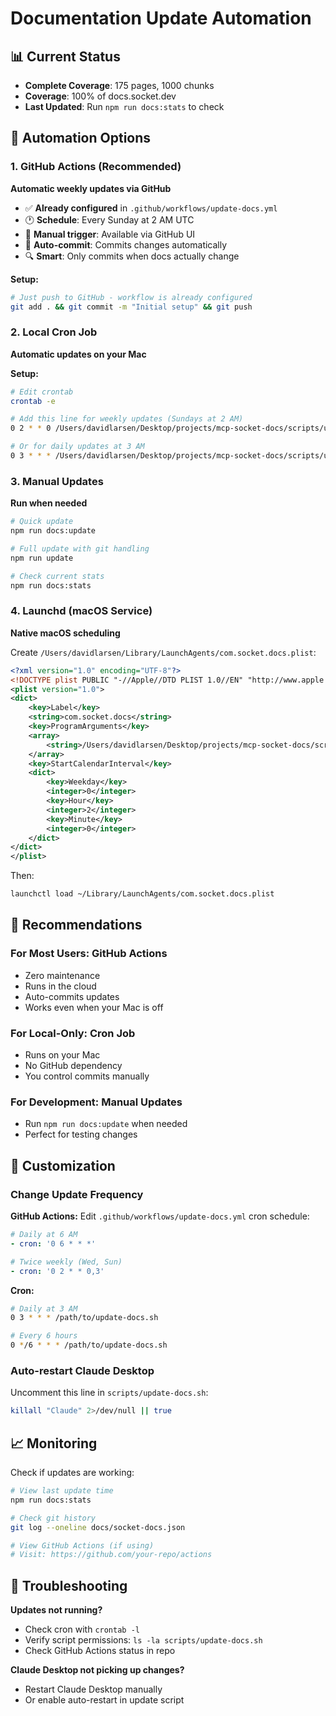 # Documentation Update Automation

## 📊 Current Status
- **Complete Coverage**: 175 pages, 1000 chunks
- **Coverage**: 100% of docs.socket.dev
- **Last Updated**: Run `npm run docs:stats` to check

## 🔄 Automation Options

### 1. GitHub Actions (Recommended)
**Automatic weekly updates via GitHub**

- ✅ **Already configured** in `.github/workflows/update-docs.yml`
- 🕐 **Schedule**: Every Sunday at 2 AM UTC
- 🚀 **Manual trigger**: Available via GitHub UI
- 📝 **Auto-commit**: Commits changes automatically
- 🔍 **Smart**: Only commits when docs actually change

**Setup:**
```bash
# Just push to GitHub - workflow is already configured
git add . && git commit -m "Initial setup" && git push
```

### 2. Local Cron Job
**Automatic updates on your Mac**

**Setup:**
```bash
# Edit crontab
crontab -e

# Add this line for weekly updates (Sundays at 2 AM)
0 2 * * 0 /Users/davidlarsen/Desktop/projects/mcp-socket-docs/scripts/update-docs.sh

# Or for daily updates at 3 AM
0 3 * * * /Users/davidlarsen/Desktop/projects/mcp-socket-docs/scripts/update-docs.sh
```

### 3. Manual Updates
**Run when needed**

```bash
# Quick update
npm run docs:update

# Full update with git handling
npm run update

# Check current stats
npm run docs:stats
```

### 4. Launchd (macOS Service)
**Native macOS scheduling**

Create `/Users/davidlarsen/Library/LaunchAgents/com.socket.docs.plist`:
```xml
<?xml version="1.0" encoding="UTF-8"?>
<!DOCTYPE plist PUBLIC "-//Apple//DTD PLIST 1.0//EN" "http://www.apple.com/DTDs/PropertyList-1.0.dtd">
<plist version="1.0">
<dict>
    <key>Label</key>
    <string>com.socket.docs</string>
    <key>ProgramArguments</key>
    <array>
        <string>/Users/davidlarsen/Desktop/projects/mcp-socket-docs/scripts/update-docs.sh</string>
    </array>
    <key>StartCalendarInterval</key>
    <dict>
        <key>Weekday</key>
        <integer>0</integer>
        <key>Hour</key>
        <integer>2</integer>
        <key>Minute</key>
        <integer>0</integer>
    </dict>
</dict>
</plist>
```

Then:
```bash
launchctl load ~/Library/LaunchAgents/com.socket.docs.plist
```

## 🎯 Recommendations

### For Most Users: GitHub Actions
- Zero maintenance
- Runs in the cloud
- Auto-commits updates
- Works even when your Mac is off

### For Local-Only: Cron Job
- Runs on your Mac
- No GitHub dependency
- You control commits manually

### For Development: Manual Updates
- Run `npm run docs:update` when needed
- Perfect for testing changes

## 🔧 Customization

### Change Update Frequency

**GitHub Actions:**
Edit `.github/workflows/update-docs.yml` cron schedule:
```yaml
# Daily at 6 AM
- cron: '0 6 * * *'

# Twice weekly (Wed, Sun)
- cron: '0 2 * * 0,3'
```

**Cron:**
```bash
# Daily at 3 AM
0 3 * * * /path/to/update-docs.sh

# Every 6 hours
0 */6 * * * /path/to/update-docs.sh
```

### Auto-restart Claude Desktop

Uncomment this line in `scripts/update-docs.sh`:
```bash
killall "Claude" 2>/dev/null || true
```

## 📈 Monitoring

Check if updates are working:
```bash
# View last update time
npm run docs:stats

# Check git history
git log --oneline docs/socket-docs.json

# View GitHub Actions (if using)
# Visit: https://github.com/your-repo/actions
```

## 🚨 Troubleshooting

**Updates not running?**
- Check cron with `crontab -l`
- Verify script permissions: `ls -la scripts/update-docs.sh`
- Check GitHub Actions status in repo

**Claude Desktop not picking up changes?**
- Restart Claude Desktop manually
- Or enable auto-restart in update script